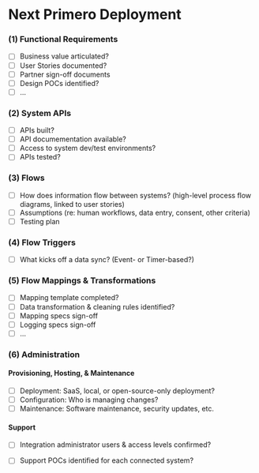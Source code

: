 # Next Primero Deployment

### (1) Functional Requirements
- [ ] Business value articulated?
- [ ] User Stories documented?
- [ ] Partner sign-off documents
- [ ] Design POCs identified? 
- [ ] ...

### (2) System APIs
- [ ] APIs built? 
- [ ] API documementation available? 
- [ ] Access to system dev/test environments? 
- [ ] APIs tested? 

### (3) Flows
- [ ] How does information flow between systems? (high-level process flow diagrams, linked to user stories)
- [ ] Assumptions (re: human workflows, data entry, consent, other criteria)
- [ ] Testing plan 

### (4) Flow Triggers
- [ ] What kicks off a data sync? (Event- or Timer-based?)

### (5) Flow Mappings & Transformations
- [ ] Mapping template completed? 
- [ ] Data transformation & cleaning rules identified? 
- [ ] Mapping specs sign-off 
- [ ] Logging specs sign-off 
- [ ] ...

### (6) Administration
#### Provisioning, Hosting, & Maintenance
- [ ] Deployment: SaaS, local, or open-source-only deployment? 
- [ ] Configuration: Who is managing changes? 
- [ ] Maintenance: Software maintenance, security updates, etc. 

#### Support
- [ ] Integration administrator users & access levels confirmed? 
- [ ] Support POCs identified for each connected system? 

